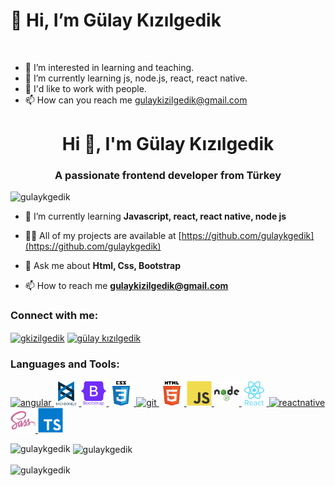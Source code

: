    <h1>👋 Hi, I’m Gülay Kızılgedik </h1> 
  <br/>
   
- 👀 I’m interested in learning and teaching.
- 🌱 I’m currently learning js, node.js, react, react native.
- 💞️ I'd like to work with people.
- 📫 How can you reach me gulaykizilgedik@gmail.com

  


<h1 align="center">Hi 👋, I'm Gülay Kızılgedik</h1>
<h3 align="center">A passionate frontend developer from Türkey</h3>

<p align="left"> <img src="https://komarev.com/ghpvc/?username=gulaykgedik&label=Profile%20views&color=0e75b6&style=flat" alt="gulaykgedik" /> </p>

- 🌱 I’m currently learning **Javascript, react, react native, node js**

- 👨‍💻 All of my projects are available at [https://github.com/gulaykgedik](https://github.com/gulaykgedik)

- 💬 Ask me about **Html, Css, Bootstrap**

- 📫 How to reach me **gulaykizilgedik@gmail.com**

<h3 align="left">Connect with me:</h3>
<p align="left">
<a href="https://codepen.io/gkizilgedik" target="blank"><img align="center" src="https://raw.githubusercontent.com/rahuldkjain/github-profile-readme-generator/master/src/images/icons/Social/codepen.svg" alt="gkizilgedik" height="30" width="40" /></a>
<a href="https://linkedin.com/in/gülay kızılgedik" target="blank"><img align="center" src="https://raw.githubusercontent.com/rahuldkjain/github-profile-readme-generator/master/src/images/icons/Social/linked-in-alt.svg" alt="gülay kızılgedik" height="30" width="40" /></a>
</p>

<h3 align="left">Languages and Tools:</h3>
<p align="left"> <a href="https://angular.io" target="_blank" rel="noreferrer"> <img src="https://angular.io/assets/images/logos/angular/angular.svg" alt="angular" width="40" height="40"/> </a> <a href="https://backbonejs.org" target="_blank" rel="noreferrer"> <img src="https://raw.githubusercontent.com/devicons/devicon/master/icons/backbonejs/backbonejs-original-wordmark.svg" alt="backbonejs" width="40" height="40"/> </a> <a href="https://getbootstrap.com" target="_blank" rel="noreferrer"> <img src="https://raw.githubusercontent.com/devicons/devicon/master/icons/bootstrap/bootstrap-plain-wordmark.svg" alt="bootstrap" width="40" height="40"/> </a> <a href="https://www.w3schools.com/css/" target="_blank" rel="noreferrer"> <img src="https://raw.githubusercontent.com/devicons/devicon/master/icons/css3/css3-original-wordmark.svg" alt="css3" width="40" height="40"/> </a> <a href="https://git-scm.com/" target="_blank" rel="noreferrer"> <img src="https://www.vectorlogo.zone/logos/git-scm/git-scm-icon.svg" alt="git" width="40" height="40"/> </a> <a href="https://www.w3.org/html/" target="_blank" rel="noreferrer"> <img src="https://raw.githubusercontent.com/devicons/devicon/master/icons/html5/html5-original-wordmark.svg" alt="html5" width="40" height="40"/> </a> <a href="https://developer.mozilla.org/en-US/docs/Web/JavaScript" target="_blank" rel="noreferrer"> <img src="https://raw.githubusercontent.com/devicons/devicon/master/icons/javascript/javascript-original.svg" alt="javascript" width="40" height="40"/> </a> <a href="https://nodejs.org" target="_blank" rel="noreferrer"> <img src="https://raw.githubusercontent.com/devicons/devicon/master/icons/nodejs/nodejs-original-wordmark.svg" alt="nodejs" width="40" height="40"/> </a> <a href="https://reactjs.org/" target="_blank" rel="noreferrer"> <img src="https://raw.githubusercontent.com/devicons/devicon/master/icons/react/react-original-wordmark.svg" alt="react" width="40" height="40"/> </a> <a href="https://reactnative.dev/" target="_blank" rel="noreferrer"> <img src="https://reactnative.dev/img/header_logo.svg" alt="reactnative" width="40" height="40"/> </a> <a href="https://sass-lang.com" target="_blank" rel="noreferrer"> <img src="https://raw.githubusercontent.com/devicons/devicon/master/icons/sass/sass-original.svg" alt="sass" width="40" height="40"/> </a> <a href="https://www.typescriptlang.org/" target="_blank" rel="noreferrer"> <img src="https://raw.githubusercontent.com/devicons/devicon/master/icons/typescript/typescript-original.svg" alt="typescript" width="40" height="40"/> </a> </p>

<p><img align="left" src="https://github-readme-stats.vercel.app/api/top-langs?username=gulaykgedik&show_icons=true&locale=en&layout=compact" alt="gulaykgedik" /></p>

<p>&nbsp;<img align="center" src="https://github-readme-stats.vercel.app/api?username=gulaykgedik&show_icons=true&locale=en" alt="gulaykgedik" /></p>

<p><img align="center" src="https://github-readme-streak-stats.herokuapp.com/?user=gulaykgedik&" alt="gulaykgedik" /></p>

